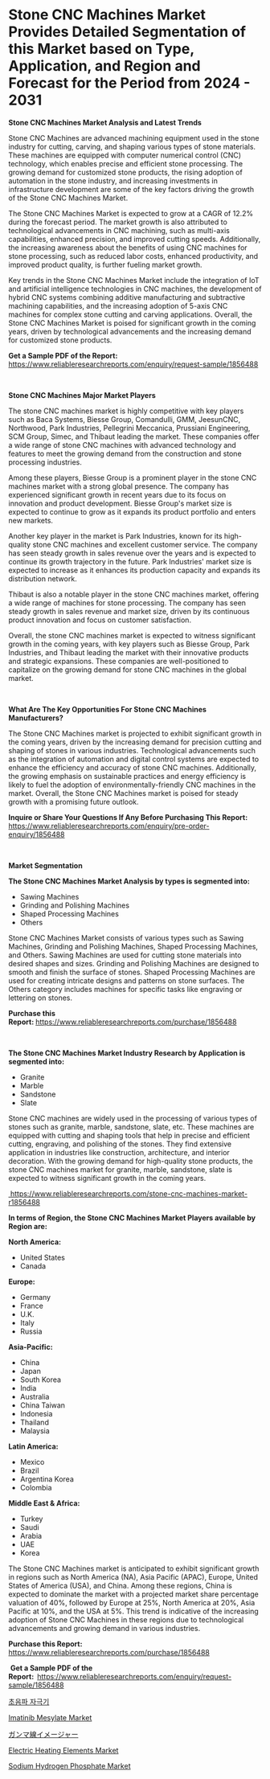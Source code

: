 <p><h1>Stone CNC Machines Market Provides Detailed Segmentation of this Market based on Type, Application, and Region and Forecast for the Period from 2024 - 2031</h1></p><p><strong>Stone CNC Machines Market Analysis and Latest Trends</strong></p>
<p><p>Stone CNC Machines are advanced machining equipment used in the stone industry for cutting, carving, and shaping various types of stone materials. These machines are equipped with computer numerical control (CNC) technology, which enables precise and efficient stone processing. The growing demand for customized stone products, the rising adoption of automation in the stone industry, and increasing investments in infrastructure development are some of the key factors driving the growth of the Stone CNC Machines Market.</p><p>The Stone CNC Machines Market is expected to grow at a CAGR of 12.2% during the forecast period. The market growth is also attributed to technological advancements in CNC machining, such as multi-axis capabilities, enhanced precision, and improved cutting speeds. Additionally, the increasing awareness about the benefits of using CNC machines for stone processing, such as reduced labor costs, enhanced productivity, and improved product quality, is further fueling market growth.</p><p>Key trends in the Stone CNC Machines Market include the integration of IoT and artificial intelligence technologies in CNC machines, the development of hybrid CNC systems combining additive manufacturing and subtractive machining capabilities, and the increasing adoption of 5-axis CNC machines for complex stone cutting and carving applications. Overall, the Stone CNC Machines Market is poised for significant growth in the coming years, driven by technological advancements and the increasing demand for customized stone products.</p></p>
<p><strong>Get a Sample PDF of the Report:&nbsp;</strong> <a href="https://www.reliableresearchreports.com/enquiry/request-sample/1856488">https://www.reliableresearchreports.com/enquiry/request-sample/1856488</a></p>
<p>&nbsp;</p>
<p><strong>Stone CNC Machines Major Market Players</strong></p>
<p><p>The stone CNC machines market is highly competitive with key players such as Baca Systems, Biesse Group, Comandulli, GMM, JeesunCNC, Northwood, Park Industries, Pellegrini Meccanica, Prussiani Engineering, SCM Group, Simec, and Thibaut leading the market. These companies offer a wide range of stone CNC machines with advanced technology and features to meet the growing demand from the construction and stone processing industries.</p><p>Among these players, Biesse Group is a prominent player in the stone CNC machines market with a strong global presence. The company has experienced significant growth in recent years due to its focus on innovation and product development. Biesse Group's market size is expected to continue to grow as it expands its product portfolio and enters new markets.</p><p>Another key player in the market is Park Industries, known for its high-quality stone CNC machines and excellent customer service. The company has seen steady growth in sales revenue over the years and is expected to continue its growth trajectory in the future. Park Industries' market size is expected to increase as it enhances its production capacity and expands its distribution network.</p><p>Thibaut is also a notable player in the stone CNC machines market, offering a wide range of machines for stone processing. The company has seen steady growth in sales revenue and market size, driven by its continuous product innovation and focus on customer satisfaction.</p><p>Overall, the stone CNC machines market is expected to witness significant growth in the coming years, with key players such as Biesse Group, Park Industries, and Thibaut leading the market with their innovative products and strategic expansions. These companies are well-positioned to capitalize on the growing demand for stone CNC machines in the global market.</p></p>
<p>&nbsp;</p>
<p><strong>What Are The Key Opportunities For Stone CNC Machines Manufacturers?</strong></p>
<p><p>The Stone CNC Machines market is projected to exhibit significant growth in the coming years, driven by the increasing demand for precision cutting and shaping of stones in various industries. Technological advancements such as the integration of automation and digital control systems are expected to enhance the efficiency and accuracy of stone CNC machines. Additionally, the growing emphasis on sustainable practices and energy efficiency is likely to fuel the adoption of environmentally-friendly CNC machines in the market. Overall, the Stone CNC Machines market is poised for steady growth with a promising future outlook.</p></p>
<p><strong>Inquire or Share Your Questions If Any Before Purchasing This Report:</strong> <a href="https://www.reliableresearchreports.com/enquiry/pre-order-enquiry/1856488">https://www.reliableresearchreports.com/enquiry/pre-order-enquiry/1856488</a></p>
<p>&nbsp;</p>
<p><strong>Market Segmentation</strong></p>
<p><strong>The Stone CNC Machines Market Analysis by types is segmented into:</strong></p>
<p><ul><li>Sawing Machines</li><li>Grinding and Polishing Machines</li><li>Shaped Processing Machines</li><li>Others</li></ul></p>
<p><p>Stone CNC Machines Market consists of various types such as Sawing Machines, Grinding and Polishing Machines, Shaped Processing Machines, and Others. Sawing Machines are used for cutting stone materials into desired shapes and sizes. Grinding and Polishing Machines are designed to smooth and finish the surface of stones. Shaped Processing Machines are used for creating intricate designs and patterns on stone surfaces. The Others category includes machines for specific tasks like engraving or lettering on stones.</p></p>
<p><strong>Purchase this Report:&nbsp;</strong><a href="https://www.reliableresearchreports.com/purchase/1856488">https://www.reliableresearchreports.com/purchase/1856488</a></p>
<p>&nbsp;</p>
<p><strong>The Stone CNC Machines Market Industry Research by Application is segmented into:</strong></p>
<p><ul><li>Granite</li><li>Marble</li><li>Sandstone</li><li>Slate</li></ul></p>
<p><p>Stone CNC machines are widely used in the processing of various types of stones such as granite, marble, sandstone, slate, etc. These machines are equipped with cutting and shaping tools that help in precise and efficient cutting, engraving, and polishing of the stones. They find extensive application in industries like construction, architecture, and interior decoration. With the growing demand for high-quality stone products, the stone CNC machines market for granite, marble, sandstone, slate is expected to witness significant growth in the coming years.</p></p>
<p><a href="https://www.reliableresearchreports.com/stone-cnc-machines-market-r1856488">&nbsp;https://www.reliableresearchreports.com/stone-cnc-machines-market-r1856488</a></p>
<p><strong>In terms of Region, the Stone CNC Machines Market Players available by Region are:</strong></p>
<p>
    <p> <strong> North America: </strong>
        <ul>
            <li>United States</li>
            <li>Canada</li>
        </ul>
        </p> 
    <p> <strong> Europe: </strong>
        <ul>
            <li>Germany</li>
            <li>France</li>
            <li>U.K.</li>
            <li>Italy</li>
            <li>Russia</li>
        </ul>
        </p> 
    <p> <strong> Asia-Pacific: </strong>
        <ul>
            <li>China</li>
            <li>Japan</li>
            <li>South Korea</li>
            <li>India</li>
            <li>Australia</li>
            <li>China Taiwan</li>
            <li>Indonesia</li>
            <li>Thailand</li>
            <li>Malaysia</li>
        </ul>
        </p> 
    <p> <strong> Latin America: </strong>
        <ul>
            <li>Mexico</li>
            <li>Brazil</li>
            <li>Argentina Korea</li>
            <li>Colombia</li>
        </ul>
        </p> 
    <p> <strong> Middle East & Africa: </strong>
        <ul>
            <li>Turkey</li>
            <li>Saudi</li>
            <li>Arabia</li>
            <li>UAE</li>
            <li>Korea</li>
        </ul>
    </p>
    </p>
<p><p>The Stone CNC Machines market is anticipated to exhibit significant growth in regions such as North America (NA), Asia Pacific (APAC), Europe, United States of America (USA), and China. Among these regions, China is expected to dominate the market with a projected market share percentage valuation of 40%, followed by Europe at 25%, North America at 20%, Asia Pacific at 10%, and the USA at 5%. This trend is indicative of the increasing adoption of Stone CNC Machines in these regions due to technological advancements and growing demand in various industries.</p></p>
<p><strong>Purchase this Report: </strong><a href="https://www.reliableresearchreports.com/purchase/1856488">https://www.reliableresearchreports.com/purchase/1856488</a></p>
<p>&nbsp;<strong>Get a Sample PDF of the Report:&nbsp;&nbsp;</strong><a href="https://www.reliableresearchreports.com/enquiry/request-sample/1856488">https://www.reliableresearchreports.com/enquiry/request-sample/1856488</a></p>
<p><strong></strong></p>
<p><p><a href="https://github.com/hzumrdvas204296/Market-Research-Report-List-1/blob/main/278413329537.md">초음파 자극기</a></p><p><a href="https://issuu.com/reportprime-2/docs/imatinib-mesylate-market-size-2030.pptx">Imatinib Mesylate Market</a></p><p><a href="https://github.com/avbqbctihcbe2/Market-Research-Report-List-1/blob/main/100119332397.md">ガンマ線イメージャー</a></p><p><a href="https://github.com/tamvrosiya/Market-Research-Report-List-3/blob/main/electric-heating-elements-market.md">Electric Heating Elements Market</a></p><p><a href="https://issuu.com/reportprime-2/docs/sodium-hydrogen-phosphate-market-size-2030.pptx">Sodium Hydrogen Phosphate Market</a></p></p>